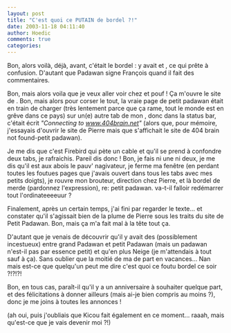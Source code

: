 ```yaml
---
layout: post
title: "C'est quoi ce PUTAIN de bordel ?!"
date: 2003-11-18 04:11:40
author: Hoedic
comments: true
categories: 
---
```



Bon, alors voilà, déjà, avant, c'était le bordel : y avait  et , ce qui prête à confusion. D'autant que Padawan signe François quand il fait des commentaires.

Bon, mais alors voila que je veux aller voir chez  et pouf ! Ça m'ouvre le site de . Bon, mais alors pour corser le tout, la vraie page de petit padawan était en train de charger (très lentement parce que ça rame, tout le monde est en grêve dans ce pays) sur un(e) autre tab de mon , donc dans la status bar, c'était écrit *"Connecting to www.404brain.net"* (alors que, pour mémoire, j'essayais d'ouvrir le site de Pierre mais que s'affichait le site de 404 brain not found-petit padawan).

Je me dis que c'est Firebird qui pète un cable et qu'il se prend à confondre deux tabs, je rafraichis. Pareil dis donc ! Bon, je fais ni une ni deux, je me dis qu'il est aux abois le pauv' nagivateur, je ferme ma fenêtre (en perdant toutes les foutues pages que j'avais ouvert dans tous les tabs avec mes petits doigts), je rouvre mon brouteur, direction chez Pierre, et là bordel de merde (pardonnez l'expression), re: petit padawan. va-t-il falloir redémarrer tout l'ordinateeeeuur ?

Finalement, après un certain temps, j'ai fini par regarder le texte... et constater qu'il s'agissait bien de la plume de Pierre sous les traits du site de Petit Padawan. Bon, mais ça m'a fait mal à la tête tout ça.

D'autant que je venais de découvrir qu'il y avait des  (possiblement incestueux) entre grand Padawan et petit Padawan (mais un padawan n'est-il pas par essence petit) et qu'en plus Neige  (je m'attendais à tout sauf à ça). Sans oublier que la moitié de ma  de  part en vacances... Nan mais est-ce que quelqu'un peut me dire c'est quoi ce foutu bordel ce soir ?!?!?!

Bon, en tous cas, paraît-il qu'il y a un anniversaire à souhaiter quelque part, et des félicitations à donner ailleurs (mais ai-je bien compris au moins ?), donc je me joins à toutes les annonces !

(ah oui, puis j'oubliais que Kicou fait également  en ce moment... raaah, mais qu'est-ce que je vais devenir moi ?!)